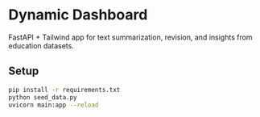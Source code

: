 # Dynamic Dashboard

FastAPI + Tailwind app for text summarization, revision, and insights from education datasets.

## Setup
```bash
pip install -r requirements.txt
python seed_data.py
uvicorn main:app --reload
